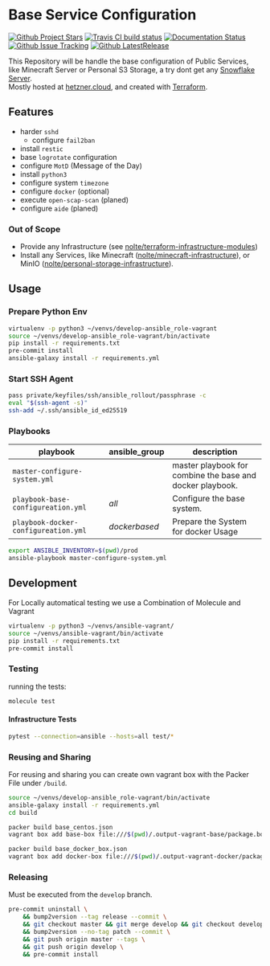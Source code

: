 # Base Service Configuration

[![Github Project Stars](https://img.shields.io/github/stars/nolte/ansible_playbook-baseline-online-server.svg?label=Stars&style=social)](https://github.com/nolte/ansible_playbook-baseline-online-server) [![Travis CI build status](https://travis-ci.org/nolte/ansible_playbook-baseline-online-server.svg?branch=master)](https://travis-ci.org/nolte/ansible_playbook-baseline-online-server) [![Documentation Status](https://readthedocs.org/projects/ansible_playbook-baseline-online-server/badge/?version=latest)](https://ansible_playbook-baseline-online-server.readthedocs.io/en/stable/?badge=stable) [![Github Issue Tracking](https://img.shields.io/github/issues-raw/nolte/ansible_playbook-baseline-online-server.svg)](https://github.com/nolte/ansible_playbook-baseline-online-server) [![Github LatestRelease](https://img.shields.io/github/release/nolte/ansible_playbook-baseline-online-server.svg)](https://github.com/nolte/ansible_playbook-baseline-online-server)

This Repository will be handle the base configuration of Public Services, like Minecraft Server or Personal S3 Storage, a try dont get any [Snowflake Server](https://martinfowler.com/bliki/SnowflakeServer.html).  
Mostly hosted at [hetzner.cloud](https://docs.hetzner.cloud), and created with [Terraform](https://www.terraform.io/docs/providers/hcloud/index.html).

## Features

* harder ``sshd``
    * configure ``fail2ban``
* install ``restic``
* base ``logrotate`` configuration
* configure ``MotD`` (Message of the Day)
* install ``python3``
* configure system ``timezone``
* configure ``docker`` (optional)
* execute ``open-scap-scan`` (planed)
* configure ``aide`` (planed)


### Out of Scope

* Provide any Infrastructure (see [nolte/terraform-infrastructure-modules](https://github.com/nolte/terraform-infrastructure-modules))
* Install any Services, like Minecraft ([nolte/minecraft-infrastructure](https://github.com/nolte/minecraft-infrastructure)), or MinIO ([nolte/personal-storage-infrastructure](https://github.com/nolte/personal-storage-infrastructure)).

## Usage

### Prepare Python Env

```bash
virtualenv -p python3 ~/venvs/develop-ansible_role-vagrant
source ~/venvs/develop-ansible_role-vagrant/bin/activate
pip install -r requirements.txt
pre-commit install
ansible-galaxy install -r requirements.yml
```

### Start SSH Agent

```bash
pass private/keyfiles/ssh/ansible_rollout/passphrase -c
eval "$(ssh-agent -s)"
ssh-add ~/.ssh/ansible_id_ed25519
```

### Playbooks

| playbook                               | ansible_group | description                                                      |
|----------------------------------------|---------------|------------------------------------------------------------------|
| ``master-configure-system.yml``        |               | master playbook for combine the base and docker playbook.        |
| ``playbook-base-configureation.yml``   | _all_         | Configure the base system.                                       |
| ``playbook-docker-configureation.yml`` | _dockerbased_ | Prepare the System for docker Usage                              |


```bash
export ANSIBLE_INVENTORY=$(pwd)/prod
ansible-playbook master-configure-system.yml
```

## Development

For Locally automatical testing we use a Combination of Molecule and Vagrant

```bash
virtualenv -p python3 ~/venvs/ansible-vagrant/
source ~/venvs/ansible-vagrant/bin/activate
pip install -r requirements.txt
pre-commit install
```

### Testing

running the tests:

```bash
molecule test
```

#### Infrastructure Tests


```bash
pytest --connection=ansible --hosts=all test/*
```

### Reusing and Sharing

For reusing and sharing you can create own vagrant box with the Packer File under ``/build``.

```bash
source ~/venvs/develop-ansible_role-vagrant/bin/activate
ansible-galaxy install -r requirements.yml
cd build

packer build base_centos.json
vagrant box add base-box file:///$(pwd)/.output-vagrant-base/package.box --force

packer build base_docker_box.json
vagrant box add docker-box file:///$(pwd)/.output-vagrant-docker/package.box --force
```

### Releasing

Must be executed from the ``develop`` branch.

```bash
pre-commit uninstall \
    && bump2version --tag release --commit \
    && git checkout master && git merge develop && git checkout develop \
    && bump2version --no-tag patch --commit \
    && git push origin master --tags \
    && git push origin develop \
    && pre-commit install
```
